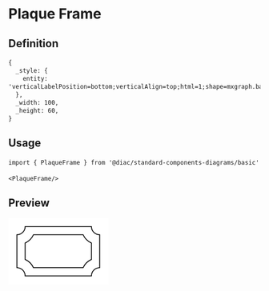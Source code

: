 # Plaque Frame

## Definition

```
{
  _style: { 
    entity: 'verticalLabelPosition=bottom;verticalAlign=top;html=1;shape=mxgraph.basic.plaque_frame;dx=10;whiteSpace=wrap;',
  },
  _width: 100,
  _height: 60,
}
```

## Usage

```
import { PlaqueFrame } from '@diac/standard-components-diagrams/basic'

<PlaqueFrame/>
```

## Preview

<img src="./plaque-frame.png" width="200"/>
